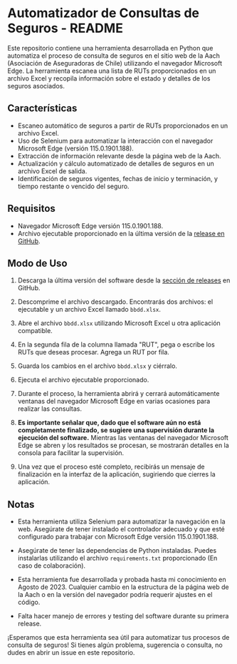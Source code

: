 # Automatizador de Consultas de Seguros - README

Este repositorio contiene una herramienta desarrollada en Python que automatiza el proceso de consulta de seguros en el sitio web de la Aach (Asociación de Aseguradoras de Chile) utilizando el navegador Microsoft Edge. La herramienta escanea una lista de RUTs proporcionados en un archivo Excel y recopila información sobre el estado y detalles de los seguros asociados.

## Características

- Escaneo automático de seguros a partir de RUTs proporcionados en un archivo Excel.
- Uso de Selenium para automatizar la interacción con el navegador Microsoft Edge (versión 115.0.1901.188).
- Extracción de información relevante desde la página web de la Aach.
- Actualización y cálculo automatizado de detalles de seguros en un archivo Excel de salida.
- Identificación de seguros vigentes, fechas de inicio y terminación, y tiempo restante o vencido del seguro.

## Requisitos

- Navegador Microsoft Edge versión 115.0.1901.188.
- Archivo ejecutable proporcionado en la última versión de la [release en GitHub](https://github.com/tu_usuario/tu_repositorio/releases).

## Modo de Uso

1. Descarga la última versión del software desde la [sección de releases](https://github.com/tu_usuario/tu_repositorio/releases) en GitHub.

2. Descomprime el archivo descargado. Encontrarás dos archivos: el ejecutable y un archivo Excel llamado `bbdd.xlsx`.

3. Abre el archivo `bbdd.xlsx` utilizando Microsoft Excel u otra aplicación compatible.

4. En la segunda fila de la columna llamada "RUT", pega o escribe los RUTs que deseas procesar. Agrega un RUT por fila.

5. Guarda los cambios en el archivo `bbdd.xlsx` y ciérralo.

6. Ejecuta el archivo ejecutable proporcionado.

7. Durante el proceso, la herramienta abrirá y cerrará automáticamente ventanas del navegador Microsoft Edge en varias ocasiones para realizar las consultas.

8. **Es importante señalar que, dado que el software aún no está completamente finalizado, se sugiere una supervisión durante la ejecución del software.** Mientras las ventanas del navegador Microsoft Edge se abren y los resultados se procesan, se mostrarán detalles en la consola para facilitar la supervisión.

9. Una vez que el proceso esté completo, recibirás un mensaje de finalización en la interfaz de la aplicación, sugiriendo que cierres la aplicación.

## Notas

- Esta herramienta utiliza Selenium para automatizar la navegación en la web. Asegúrate de tener instalado el controlador adecuado y que esté configurado para trabajar con Microsoft Edge versión 115.0.1901.188.

- Asegúrate de tener las dependencias de Python instaladas. Puedes instalarlas utilizando el archivo `requirements.txt` proporcionado (En caso de colaboración).

- Esta herramienta fue desarrollada y probada hasta mi conocimiento en Agosto de 2023. Cualquier cambio en la estructura de la página web de la Aach o en la versión del navegador podría requerir ajustes en el código.

- Falta hacer manejo de errores y testing del software durante su primera release.

¡Esperamos que esta herramienta sea útil para automatizar tus procesos de consulta de seguros! Si tienes algún problema, sugerencia o consulta, no dudes en abrir un issue en este repositorio.

